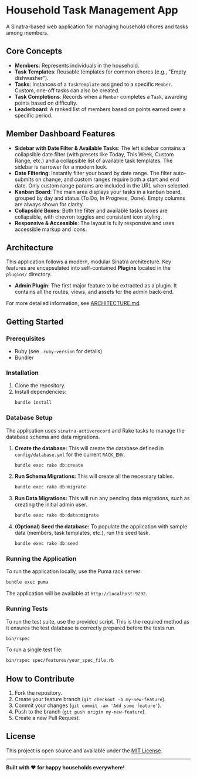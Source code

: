 # Household Task Management App

A Sinatra-based web application for managing household chores and tasks among members.

## Core Concepts

- **Members**: Represents individuals in the household.
- **Task Templates**: Reusable templates for common chores (e.g., "Empty dishwasher").
- **Tasks**: Instances of a `TaskTemplate` assigned to a specific `Member`. Custom, one-off tasks can also be created.
- **Task Completions**: Records when a `Member` completes a `Task`, awarding points based on difficulty.
- **Leaderboard**: A ranked list of members based on points earned over a specific period.

## Member Dashboard Features

- **Sidebar with Date Filter & Available Tasks**: The left sidebar contains a collapsible date filter (with presets like Today, This Week, Custom Range, etc.) and a collapsible list of available task templates. The sidebar is narrower for a modern look.
- **Date Filtering**: Instantly filter your board by date range. The filter auto-submits on change, and custom ranges require both a start and end date. Only custom range params are included in the URL when selected.
- **Kanban Board**: The main area displays your tasks in a kanban board, grouped by day and status (To Do, In Progress, Done). Empty columns are always shown for clarity.
- **Collapsible Boxes**: Both the filter and available tasks boxes are collapsible, with chevron toggles and consistent icon styling.
- **Responsive & Accessible**: The layout is fully responsive and uses accessible markup and icons.

## Architecture

This application follows a modern, modular Sinatra architecture. Key features are encapsulated into self-contained **Plugins** located in the `plugins/` directory.

- **Admin Plugin**: The first major feature to be extracted as a plugin. It contains all the routes, views, and assets for the admin back-end.

For more detailed information, see [ARCHITECTURE.md](ARCHITECTURE.md).

## Getting Started

### Prerequisites

- Ruby (see `.ruby-version` for details)
- Bundler

### Installation

1.  Clone the repository.
2.  Install dependencies:
    ```sh
    bundle install
    ```

### Database Setup

The application uses `sinatra-activerecord` and Rake tasks to manage the database schema and data migrations.

1.  **Create the database:** This will create the database defined in `config/database.yml` for the current `RACK_ENV`.
    ```sh
    bundle exec rake db:create
    ```
2.  **Run Schema Migrations:** This will create all the necessary tables.
    ```sh
    bundle exec rake db:migrate
    ```
3.  **Run Data Migrations:** This will run any pending data migrations, such as creating the initial admin user.
    ```sh
    bundle exec rake db:data:migrate
    ```
4.  **(Optional) Seed the database:** To populate the application with sample data (members, task templates, etc.), run the seed task.
    ```sh
    bundle exec rake db:seed
    ```

### Running the Application

To run the application locally, use the Puma rack server:

```sh
bundle exec puma
```

The application will be available at `http://localhost:9292`.

### Running Tests

To run the test suite, use the provided script. This is the required method as it ensures the test database is correctly prepared before the tests run.

```sh
bin/rspec
```

To run a single test file:

```sh
bin/rspec spec/features/your_spec_file.rb
```

## How to Contribute

1.  Fork the repository.
2.  Create your feature branch (`git checkout -b my-new-feature`).
3.  Commit your changes (`git commit -am 'Add some feature'`).
4.  Push to the branch (`git push origin my-new-feature`).
5.  Create a new Pull Request.

## License

This project is open source and available under the [MIT License](LICENSE).

---

**Built with ❤️ for happy households everywhere!**
